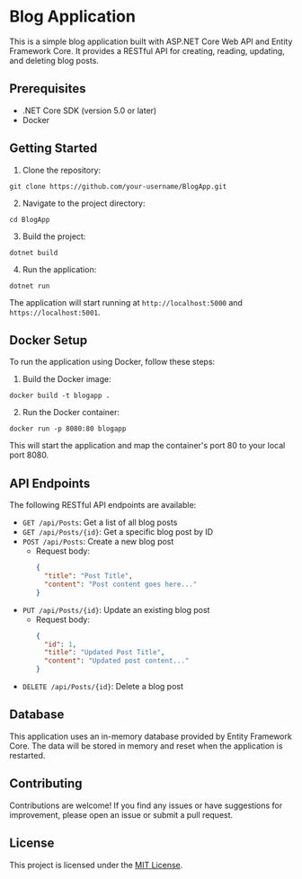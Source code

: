 
# Blog Application

This is a simple blog application built with ASP.NET Core Web API and Entity Framework Core. It provides a RESTful API for creating, reading, updating, and deleting blog posts.

## Prerequisites

- .NET Core SDK (version 5.0 or later)
- Docker

## Getting Started

1. Clone the repository:

```
git clone https://github.com/your-username/BlogApp.git
```

2. Navigate to the project directory:

```
cd BlogApp
```

3. Build the project:

```
dotnet build
```

4. Run the application:

```
dotnet run
```

The application will start running at `http://localhost:5000` and `https://localhost:5001`.

## Docker Setup

To run the application using Docker, follow these steps:

1. Build the Docker image:

```
docker build -t blogapp .
```

2. Run the Docker container:

```
docker run -p 8080:80 blogapp
```

This will start the application and map the container's port 80 to your local port 8080.

## API Endpoints

The following RESTful API endpoints are available:

- `GET /api/Posts`: Get a list of all blog posts
- `GET /api/Posts/{id}`: Get a specific blog post by ID
- `POST /api/Posts`: Create a new blog post
  - Request body:
    ```json
    {
      "title": "Post Title",
      "content": "Post content goes here..."
    }
    ```
- `PUT /api/Posts/{id}`: Update an existing blog post
  - Request body:
    ```json
    {
      "id": 1,
      "title": "Updated Post Title",
      "content": "Updated post content..."
    }
    ```
- `DELETE /api/Posts/{id}`: Delete a blog post

## Database

This application uses an in-memory database provided by Entity Framework Core. The data will be stored in memory and reset when the application is restarted.

## Contributing

Contributions are welcome! If you find any issues or have suggestions for improvement, please open an issue or submit a pull request.

## License

This project is licensed under the [MIT License](LICENSE).
```

